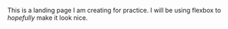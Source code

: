 This is a landing page I am creating for practice.
I will be using flexbox to *hopefully* make it look nice.